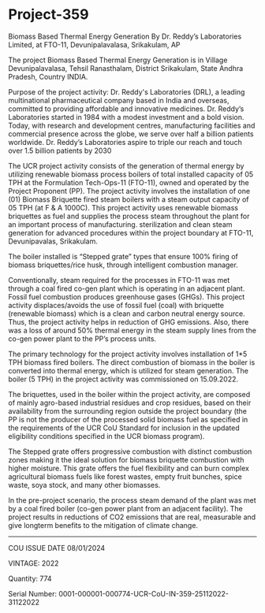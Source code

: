 # Project-359
Biomass Based Thermal Energy Generation By Dr. Reddy’s Laboratories Limited, at FTO-11, Devunipalavalasa, Srikakulam, AP

The project Biomass Based Thermal Energy Generation is in Village Devunipalavalasa, Tehsil
Ranasthalam, District Srikakulam, State Andhra Pradesh, Country INDIA.

Purpose of the project activity:
Dr. Reddy's Laboratories (DRL), a leading multinational pharmaceutical company based in India
and overseas, committed to providing affordable and innovative medicines.
Dr. Reddy’s Laboratories started in 1984 with a modest investment and a bold vision. Today, with
research and development centres, manufacturing facilities and commercial presence across the
globe, we serve over half a billion patients worldwide. Dr. Reddy’s Laboratories aspire to triple our
reach and touch over 1.5 billion patients by 2030

The UCR project activity consists of the generation of thermal energy by utilizing renewable
biomass process boilers of total installed capacity of 05 TPH at the Formulation Tech-Ops-11
(FTO-11), owned and operated by the Project Proponent (PP). The project activity involves the
installation of one (01) Biomass Briquette fired steam boilers with a steam output capacity of 05
TPH (at F & A 1000C). This project activity uses renewable biomass briquettes as fuel and supplies
the process steam throughout the plant for an important process of manufacturing. sterilization and
clean steam generation for advanced procedures within the project boundary at FTO-11,
Devunipavalas, Srikakulam.

The boiler installed is “Stepped grate” types that ensure 100% firing of biomass briquettes/rice
husk, through intelligent combustion manager.

Conventionally, steam required for the processes in FTO-11 was met through a coal fired co-gen
plant which is operating in an adjacent plant. Fossil fuel combustion produces greenhouse gases
(GHGs). This project activity displaces/avoids the use of fossil fuel (coal) with briquette (renewable
biomass) which is a clean and carbon neutral energy source. Thus, the project activity helps in
reduction of GHG emissions. Also, there was a loss of around 50% thermal energy in the steam
supply lines from the co-gen power plant to the PP’s process units.

The primary technology for the project activity involves installation of 1*5 TPH biomass fired
boilers. The direct combustion of biomass in the boiler is converted into thermal energy, which is
utilized for steam generation. The boiler (5 TPH) in the project activity was commissioned on
15.09.2022.

The briquettes, used in the boiler within the project activity, are composed of mainly agro-based
industrial residues and crop residues, based on their availability from the surrounding region outside
the project boundary (the PP is not the producer of the processed solid biomass fuel as specified in
the requirements of the UCR CoU Standard for inclusion in the updated eligibility conditions
specified in the UCR biomass program).

The Stepped grate offers progressive combustion with distinct combustion zones making it the ideal
solution for biomass briquette combustion with higher moisture. This grate offers the fuel flexibility
and can burn complex agricultural biomass fuels like forest wastes, empty fruit bunches, spice
waste, soya stock, and many other biomasses.

In the pre-project scenario, the process
steam demand of the plant was met by a coal fired boiler (co-gen power plant from an adjacent
facility). The project results in reductions of CO2 emissions that are real, measurable and give longterm benefits to the mitigation of climate change.
___________________
COU ISSUE DATE 08/01/2024

VINTAGE: 2022

Quantity: 774

Serial Number: 0001-000001-000774-UCR-CoU-IN-359-25112022-31122022

